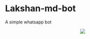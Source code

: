 # Lakshan-md-bot
A simple whatsapp bot
<p align="center">
  <img src="![17549074968602928006388153422156](https://github.com/user-attachments/assets/5ac1a96f-7371-4654-ad68-0ec8c3bffc1a)"/>
  </p>


